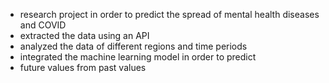 - research project in order to predict the spread of mental health diseases and COVID
- extracted the data using an API
- analyzed the data of different regions and time periods
- integrated the machine learning model in order to predict
- future values from past values